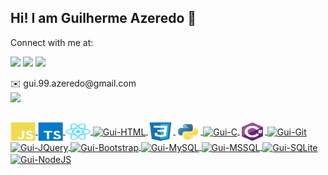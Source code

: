 ## Hi! I am Guilherme Azeredo 👋


<div>
Connect with me at:
  
<a href="https://instagram.com/azeredo_99" target="_blank"><img src="https://img.shields.io/badge/-Instagram-%23E4405F?style-for-the-badge&logo=instagram&logoColor=white" target="_blank"></a>
<a href="https://discord.gg/azeredo#7994" target="_blank"><img src="https://img.shields.io/badge/Discord-7289DA?style-for-the-badge&logo=discord&logoColor-white" target="_blank"></a>
<a href="https://www.linkedin.com/in/gui-azeredo-a11bb0254/" target="_blank"><img src="https://img.shields.io/badge/-LinkedIn-%230077B5?style-for-the-badge&logo-linkedin&logoColor-white" target="_blank"></a>
</div>
✉️ gui.99.azeredo@gmail.com

<div>
<a href="https://github.com/azeredo-99">
<img height="165em" src="https://github-readme-stats.vercel.app/api/top-langs/?username=azeredo-99&layout=compact&langs_count=16&theme=dracula"/>
</div>
  
##

<div style="display: inline_block">
  <img align="center" alt="Gui-Js" height="30" width="40" src="https://raw.githubusercontent.com/devicons/devicon/master/icons/javascript/javascript-plain.svg"> 
  <img align="center" alt="Gui-Ts" height="30" width="40" src="https://raw.githubusercontent.com/devicons/devicon/master/icons/typescript/typescript-plain.svg"> 
  <img align="center" alt="Gui-React" height="30" width="40" src="https://raw.githubusercontent.com/devicons/devicon/master/icons/react/react-original.svg"> 
  <img align="center" alt="Gui-HTML" height="30" width="40" src="https://cdn.jsdelivr.net/gh/devicons/devicon@latest/icons/html5/html5-original-wordmark.svg">
  <img align="center" alt="Gui-CSS" height="30" width="40"src="https://raw.githubusercontent.com/devicons/devicon/master/icons/css3/css3-original.svg"> 
  <img align="center" alt="Gui-Python" height="30" width="40" src="https://raw.githubusercontent.com/devicons/devicon/master/icons/python/python-original.svg"> 
  <img align="center" title="C" alt="Gui-C" height="40" width="50" src="https://cdn.jsdelivr.net/gh/devicons/devicon/icons/c/c-original.svg" />
  <img align="center" alt="Gui-Csharp" height="30" width="40" src="https://raw.githubusercontent.com/devicons/devicon/master/icons/csharp/csharp-original.svg">
  <img align="center" title="Git" alt="Gui-Git" height="40" width="50" src="https://cdn.jsdelivr.net/gh/devicons/devicon/icons/git/git-plain.svg" />
  <img align="center" title="JQuery" alt="Gui-JQuery" height="40" width="50" src="https://cdn.jsdelivr.net/gh/devicons/devicon/icons/jquery/jquery-original.svg" />
  <img align="center" title="Bootstrap" alt="Gui-Bootstrap" height="40" width="50" src="https://cdn.jsdelivr.net/gh/devicons/devicon/icons/bootstrap/bootstrap-original.svg" />
  <img align="center" title="MySQL" alt="Gui-MySQL" height="40" width="50" src="https://cdn.jsdelivr.net/gh/devicons/devicon/icons/mysql/mysql-original.svg" />
  <img align="center" title="MSSQL" alt="Gui-MSSQL" height="40" width="50" src="https://cdn.jsdelivr.net/gh/devicons/devicon/icons/microsoftsqlserver/microsoftsqlserver-plain.svg"/>
  <img align="center" title="SQLite" alt="Gui-SQLite" height="40" width="50" src="https://cdn.jsdelivr.net/gh/devicons/devicon/icons/sqlite/sqlite-original.svg" />
  <img align="center" title="NodeJS" alt="Gui-NodeJS" height="40" width="50" src="https://cdn.jsdelivr.net/gh/devicons/devicon/icons/nodejs/nodejs-original.svg" />
 
</div>

